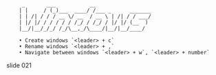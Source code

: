          _       ___           __
        | |     / (_)___  ____/ /___ _      _______
        | | /| / / / __ \/ __  / __ \ | /| / / ___/
        | |/ |/ / / / / / /_/ / /_/ / |/ |/ (__  )
        |__/|__/_/_/ /_/\__,_/\____/|__/|__/____/

        • Create windows `<leader> + c`
        • Rename windows `<leader> + ,`
        • Navigate between windows `<leader> + w`, `<leader> + number`

















































































slide 021
